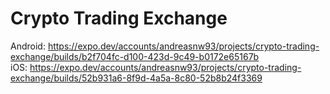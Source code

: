 # Crypto Trading Exchange 

Android: https://expo.dev/accounts/andreasnw93/projects/crypto-trading-exchange/builds/b2f704fc-d100-423d-9c49-b0172e65167b <br />
iOS: https://expo.dev/accounts/andreasnw93/projects/crypto-trading-exchange/builds/52b931a6-8f9d-4a5a-8c80-52b8b24f3369
